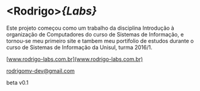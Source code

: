 # **&lt;Rodrigo&gt;_{Labs}_**

Este projeto começou como um trabalho da disciplina Introdução à organização de Computadores do curso de Sistemas de Informação,
e tornou-se meu primeiro site e tambem meu portifolio de estudos durante o curso de Sistemas de Informação da Unisul, turma 2016/1.

[www.rodrigo-labs.com.br](www.rodrigo-labs.com.br)

[rodrigomv-dev@gmail.com](rodrigomv-dev@gmail.com)

beta v0.1
